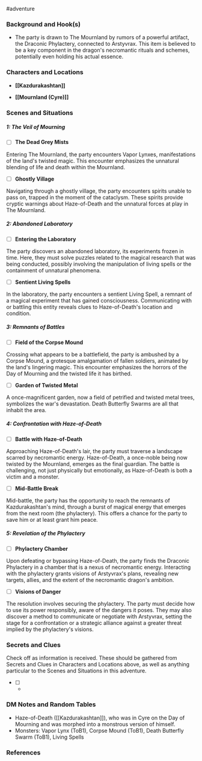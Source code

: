  #adventure 

### Background and Hook(s)

* The party is drawn to The Mournland by rumors of a powerful artifact, the Draconic Phylactery, connected to Arstyvrax. This item is believed to be a key component in the dragon's necromantic rituals and schemes, potentially even holding his actual essence.

### Characters and Locations

* **[[Kazdurakashtan]]**

* **[[Mournland (Cyre)]]**

### Scenes and Situations

##### 1: The Veil of Mourning

 - [ ]  **The Dead Grey Mists**

Entering The Mournland, the party encounters Vapor Lynxes, manifestations of the land's twisted magic. This encounter emphasizes the unnatural blending of life and death within the Mournland.

 - [ ]  **Ghostly Village**

Navigating through a ghostly village, the party encounters spirits unable to pass on, trapped in the moment of the cataclysm. These spirits provide cryptic warnings about Haze-of-Death and the unnatural forces at play in The Mournland.

##### 2: Abandoned Laboratory

 - [ ]  **Entering the Laboratory**

The party discovers an abandoned laboratory, its experiments frozen in time. Here, they must solve puzzles related to the magical research that was being conducted, possibly involving the manipulation of living spells or the containment of unnatural phenomena.

 - [ ]  **Sentient Living Spells**

In the laboratory, the party encounters a sentient Living Spell, a remnant of a magical experiment that has gained consciousness. Communicating with or battling this entity reveals clues to Haze-of-Death's location and condition.

##### 3: Remnants of Battles

 - [ ]  **Field of the Corpse Mound**

Crossing what appears to be a battlefield, the party is ambushed by a Corpse Mound, a grotesque amalgamation of fallen soldiers, animated by the land's lingering magic. This encounter emphasizes the horrors of the Day of Mourning and the twisted life it has birthed.

 - [ ]  **Garden of Twisted Metal**

A once-magnificent garden, now a field of petrified and twisted metal trees, symbolizes the war's devastation. Death Butterfly Swarms are all that inhabit the area.
##### 4: Confrontation with Haze-of-Death

 - [ ]  **Battle with Haze-of-Death**

Approaching Haze-of-Death's lair, the party must traverse a landscape scarred by necromantic energy. Haze-of-Death, a once-noble being now twisted by the Mournland, emerges as the final guardian. The battle is challenging, not just physically but emotionally, as Haze-of-Death is both a victim and a monster.

 - [ ]  **Mid-Battle Break**

Mid-battle, the party has the opportunity to reach the remnants of Kazdurakashtan's mind, through a burst of magical energy that emerges from the next room (the phylactery). This offers a chance for the party to save him or at least grant him peace.

##### 5: Revelation of the Phylactery

 - [ ]  **Phylactery Chamber**

Upon defeating or bypassing Haze-of-Death, the party finds the Draconic Phylactery in a chamber that is a nexus of necromantic energy. Interacting with the phylactery grants visions of Arstyvrax's plans, revealing new targets, allies, and the extent of the necromantic dragon's ambition.

 - [ ]  **Visions of Danger**

The resolution involves securing the phylactery. The party must decide how to use its power responsibly, aware of the dangers it poses. They may also discover a method to communicate or negotiate with Arstyvrax, setting the stage for a confrontation or a strategic alliance against a greater threat implied by the phylactery's visions.

### Secrets and Clues
Check off as information is received. These should be gathered from Secrets and Clues in Characters and Locations above, as well as anything particular to the Scenes and Situations in this adventure.

 - [ ] -

### DM Notes and Random Tables

* Haze-of-Death ([[Kazdurakashtan]]), who was in Cyre on the Day of Mourning and was morphed into a monstrous version of himself.
* Monsters: Vapor Lynx (ToB1), Corpse Mound (ToB1), Death Butterfly Swarm (ToB1), Living Spells

### References

